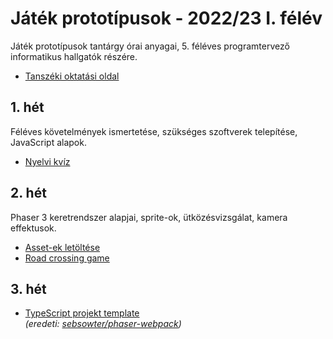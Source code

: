 # Játék prototípusok - 2022/23 I. félév
Játék prototípusok tantárgy órai anyagai, 5. féléves programtervező informatikus hallgatók részére. 

- [Tanszéki oktatási oldal](https://oktatas.iit.uni-miskolc.hu/doku.php?id=tanszek:oktatas:jatek_prototipusok:jatek_prototipusok)

## 1. hét
Féléves követelmények ismertetése, szükséges szoftverek telepítése, JavaScript alapok.

- [Nyelvi kvíz](https://github.com/aron123/jatek-prototipusok-2022/blob/master/01-language-quiz/)

## 2. hét
Phaser 3 keretrendszer alapjai, sprite-ok, ütközésvizsgálat, kamera effektusok.

- [Asset-ek letöltése](https://github.com/aron123/jatek-prototipusok-2022/raw/master/02-assets.zip)
- [Road crossing game](https://github.com/aron123/jatek-prototipusok-2022/tree/master/02-road-crossing-game)

## 3. hét

- [TypeScript projekt template](https://github.com/aron123/jatek-prototipusok-2022/blob/master/03-project-template)<br>
  _(eredeti: [sebsowter/phaser-webpack](sebsowter/phaser-webpack))_
